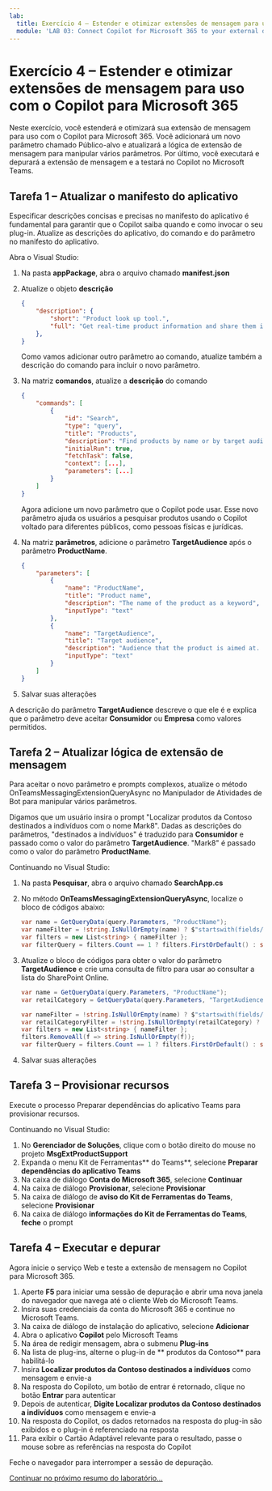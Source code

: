 ```yaml
---
lab:
  title: Exercício 4 – Estender e otimizar extensões de mensagem para uso com o Copilot para Microsoft 365
  module: 'LAB 03: Connect Copilot for Microsoft 365 to your external data in real-time with message extension plugins built with .NET and Visual Studio'
---
```


# Exercício 4 – Estender e otimizar extensões de mensagem para uso com o Copilot para Microsoft 365

Neste exercício, você estenderá e otimizará sua extensão de mensagem para uso com o Copilot para Microsoft 365. Você adicionará um novo parâmetro chamado Público-alvo e atualizará a lógica de extensão de mensagem para manipular vários parâmetros. Por último, você executará e depurará a extensão de mensagem e a testará no Copilot no Microsoft Teams.

## Tarefa 1 – Atualizar o manifesto do aplicativo

Especificar descrições concisas e precisas no manifesto do aplicativo é fundamental para garantir que o Copilot saiba quando e como invocar o seu plug-in. Atualize as descrições do aplicativo, do comando e do parâmetro no manifesto do aplicativo.

Abra o Visual Studio:

1. Na pasta **appPackage**, abra o arquivo chamado **manifest.json**
1. Atualize o objeto **descrição**

    ```json
    {
        "description": {
            "short": "Product look up tool.",
            "full": "Get real-time product information and share them in a conversation. Search by product name or target audience. ${{APP_DISPLAY_NAME}} works with Microsoft 365 Chat. Find products at Contoso. Find Contoso products called mark8. Find Contoso products named mark8. Find Contoso products related to Mark8. Find Contoso products aimed at individuals. Find Contoso products aimed at businesses. Find Contoso products aimed at individuals with the name mark8. Find Contoso products aimed at businesses with the name mark8."
        },
    }
    ```

    Como vamos adicionar outro parâmetro ao comando, atualize também a descrição do comando para incluir o novo parâmetro.

1. Na matriz **comandos**, atualize a **descrição** do comando

    ```json
    {
        "commands": [
            {
                "id": "Search",
                "type": "query",
                "title": "Products",
                "description": "Find products by name or by target audience",
                "initialRun": true,
                "fetchTask": false,
                "context": [...],
                "parameters": [...]
            }
        ]
    }
    ```

    Agora adicione um novo parâmetro que o Copilot pode usar. Esse novo parâmetro ajuda os usuários a pesquisar produtos usando o Copilot voltado para diferentes públicos, como pessoas físicas e jurídicas.

1. Na matriz **parâmetros**, adicione o parâmetro **TargetAudience** após o parâmetro **ProductName**.

    ```json
    {    
        "parameters": [
            {
                "name": "ProductName",
                "title": "Product name",
                "description": "The name of the product as a keyword",
                "inputType": "text"
            },
            {
                "name": "TargetAudience",
                "title": "Target audience",
                "description": "Audience that the product is aimed at. Consumer products are sold to individuals. Enterprise products are sold to businesses",
                "inputType": "text"
            }
        ]
    }
    ```

1. Salvar suas alterações

A descrição do parâmetro **TargetAudience** descreve o que ele é e explica que o parâmetro deve aceitar **Consumidor** ou **Empresa** como valores permitidos.

## Tarefa 2 – Atualizar lógica de extensão de mensagem

Para aceitar o novo parâmetro e prompts complexos, atualize o método OnTeamsMessagingExtensionQueryAsync no Manipulador de Atividades de Bot para manipular vários parâmetros.

Digamos que um usuário insira o prompt "Localizar produtos da Contoso destinados a indivíduos com o nome Mark8". Dadas as descrições do parâmetros, "destinados a indivíduos" é traduzido para **Consumidor** e passado como o valor do parâmetro **TargetAudience**. "Mark8" é passado como o valor do parâmetro **ProductName**.

Continuando no Visual Studio:

1. Na pasta **Pesquisar**, abra o arquivo chamado **SearchApp.cs**
1. No método **OnTeamsMessagingExtensionQueryAsync**, localize o bloco de códigos abaixo:

    ```csharp
    var name = GetQueryData(query.Parameters, "ProductName");
    var nameFilter = !string.IsNullOrEmpty(name) ? $"startswith(fields/Title, '{name}')" : string.Empty;
    var filters = new List<string> { nameFilter };
    var filterQuery = filters.Count == 1 ? filters.FirstOrDefault() : string.Join(" and ", filters); 
    ```

1. Atualize o bloco de códigos para obter o valor do parâmetro **TargetAudience** e crie uma consulta de filtro para usar ao consultar a lista do SharePoint Online.

    ```csharp
    var name = GetQueryData(query.Parameters, "ProductName");
    var retailCategory = GetQueryData(query.Parameters, "TargetAudience");
    
    var nameFilter = !string.IsNullOrEmpty(name) ? $"startswith(fields/Title, '{name}')" : string.Empty;
    var retailCategoryFilter = !string.IsNullOrEmpty(retailCategory) ? $"fields/RetailCategory eq '{retailCategory}'" : string.Empty;
    var filters = new List<string> { nameFilter };
    filters.RemoveAll(f => string.IsNullOrEmpty(f));
    var filterQuery = filters.Count == 1 ? filters.FirstOrDefault() : string.Join(" and ", filters);
    ```

1. Salvar suas alterações

## Tarefa 3 – Provisionar recursos

Execute o processo Preparar dependências do aplicativo Teams para provisionar recursos.

Continuando no Visual Studio:

1. No **Gerenciador de Soluções**, clique com o botão direito do mouse no projeto **MsgExtProductSupport**
1. Expanda o menu Kit de Ferramentas** do Teams**, selecione **Preparar dependências do aplicativo Teams**
1. Na caixa de diálogo **Conta do Microsoft 365**, selecione **Continuar**
1. Na caixa de diálogo **Provisionar**, selecione **Provisionar**
1. Na caixa de diálogo de **aviso do Kit de Ferramentas do Teams**, selecione **Provisionar**
1. Na caixa de diálogo **informações do Kit de Ferramentas do Teams**, **feche** o prompt

## Tarefa 4 – Executar e depurar

Agora inicie o serviço Web e teste a extensão de mensagem no Copilot para Microsoft 365.

1. Aperte **F5** para iniciar uma sessão de depuração e abrir uma nova janela do navegador que navega até o cliente Web do Microsoft Teams.
1. Insira suas credenciais da conta do Microsoft 365 e continue no Microsoft Teams.
1. Na caixa de diálogo de instalação do aplicativo, selecione **Adicionar**
1. Abra o aplicativo **Copilot** pelo Microsoft Teams
1. Na área de redigir mensagem, abra o submenu **Plug-ins**
1. Na lista de plug-ins, alterne o plug-in de ** produtos da Contoso** para habilitá-lo
1. Insira **Localizar produtos da Contoso destinados a indivíduos** como mensagem e envie-a
1. Na resposta do Copiloto, um botão de entrar é retornado, clique no botão **Entrar** para autenticar
1. Depois de autenticar, **Digite Localizar produtos da Contoso destinados a indivíduos** como mensagem e envie-a
1. Na resposta do Copilot, os dados retornados na resposta do plug-in são exibidos e o plug-in é referenciado na resposta
1. Para exibir o Cartão Adaptável relevante para o resultado, passe o mouse sobre as referências na resposta do Copilot

Feche o navegador para interromper a sessão de depuração.

[Continuar no próximo resumo do laboratório...](./6-summary.md)
